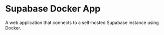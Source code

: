 # Supabase Docker App

A web application that connects to a self-hosted Supabase instance using Docker.
